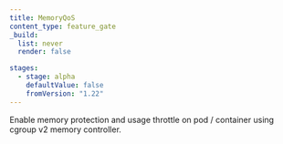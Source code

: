 ```yaml
---
title: MemoryQoS
content_type: feature_gate
_build:
  list: never
  render: false

stages:
  - stage: alpha 
    defaultValue: false
    fromVersion: "1.22"
---
```

Enable memory protection and usage throttle on pod / container using
cgroup v2 memory controller.
